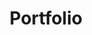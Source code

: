 ---
layout: portfolio
title: Portfolio
pagination: 
  enabled: true
  permalink: '/:num/'
  collection: portfolio
---